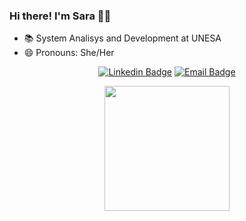### Hi there! I'm Sara 👋🏻

 - 📚 System Analisys and Development at UNESA
 - 😄 Pronouns: She/Her

<div align=center>

   [![Linkedin Badge](https://img.shields.io/badge/-Linkedin-292929?style=flat-square&logo=Linkedin&logoColor=white&link=https://www.linkedin.com/in/sara-monteiro-4b453b218)](https://www.linkedin.com/in/sara-monteiro-4b453b218)
   [![Email Badge](https://img.shields.io/badge/-Email-292929?style=flat-square&logo=Gmail&logoColor=white&link=mailto:saradias-monteiro@outlook.com)](mailto:saradias-monteiro@outlook.com)

</div>

<div align="center">
  <a href="https://github.com/mntrsara">
  <img height="200em" src="https://github-readme-stats.vercel.app/api/top-langs/?username=mntrsara&layout=compact&langs_count=7&theme=dark"/>
</div>